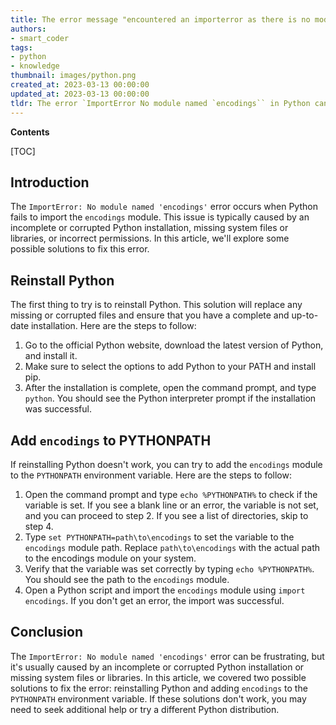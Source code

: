```yaml
---
title: The error message "encountered an importerror as there is no module named 'encodings'" could be restated
authors:
- smart_coder
tags:
- python
- knowledge
thumbnail: images/python.png
created_at: 2023-03-13 00:00:00
updated_at: 2023-03-13 00:00:00
tldr: The error `ImportError No module named `encodings`` in Python can be solved by reinstalling the Python interpreter.
---
```


**Contents**

[TOC]

## Introduction

The `ImportError: No module named 'encodings'` error occurs when Python fails to import the `encodings` module. This issue is typically caused by an incomplete or corrupted Python installation, missing system files or libraries, or incorrect permissions. In this article, we'll explore some possible solutions to fix this error.


## Reinstall Python

The first thing to try is to reinstall Python. This solution will replace any missing or corrupted files and ensure that you have a complete and up-to-date installation. Here are the steps to follow:

1. Go to the official Python website, download the latest version of Python, and install it.
2. Make sure to select the options to add Python to your PATH and install pip.
3. After the installation is complete, open the command prompt, and type `python`. You should see the Python interpreter prompt if the installation was successful.


## Add `encodings` to PYTHONPATH

If reinstalling Python doesn't work, you can try to add the `encodings` module to the `PYTHONPATH` environment variable. Here are the steps to follow:

1. Open the command prompt and type `echo %PYTHONPATH%` to check if the variable is set. If you see a blank line or an error, the variable is not set, and you can proceed to step 2. If you see a list of directories, skip to step 4.
2. Type `set PYTHONPATH=path\to\encodings` to set the variable to the `encodings` module path. Replace `path\to\encodings` with the actual path to the encodings module on your system.
3. Verify that the variable was set correctly by typing `echo %PYTHONPATH%`. You should see the path to the `encodings` module.
4. Open a Python script and import the `encodings` module using `import encodings`. If you don't get an error, the import was successful.


## Conclusion

The `ImportError: No module named 'encodings'` error can be frustrating, but it's usually caused by an incomplete or corrupted Python installation or missing system files or libraries. In this article, we covered two possible solutions to fix the error: reinstalling Python and adding `encodings` to the `PYTHONPATH` environment variable. If these solutions don't work, you may need to seek additional help or try a different Python distribution.
